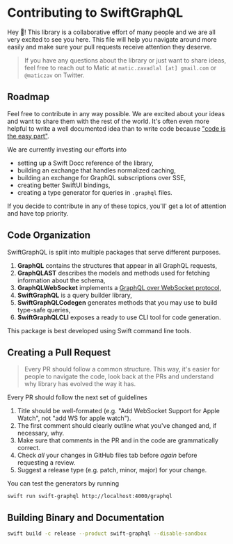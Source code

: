 # Contributing to SwiftGraphQL

Hey :wave:! This library is a collaborative effort of many people and we are all very excited to see you here. This file will help you navigate around more easily and make sure your pull requests receive attention they deserve.

> If you have any questions about the library or just want to share ideas, feel free to reach out to Matic at `matic.zavadlal [at] gmail.com` or `@maticzav` on Twitter.


## Roadmap

Feel free to contribute in any way possible. We are excited about your ideas and want to share them with the rest of the world. It's often even more helpful to write a well documented idea than to write code because ["code is the easy part"](https://www.youtube.com/watch?v=DSjbTC-hvqQ).

We are currently investing our efforts into

- setting up a Swift Docc reference of the library,
- building an exchange that handles normalized caching,
- building an exchange for GraphQL subscriptions over SSE,
- creating better SwiftUI bindings,
- creating a type generator for queries in `.graphql` files.

If you decide to contribute in any of these topics, you'll' get a lot of attention and have top priority.


## Code Organization

SwiftGraphQL is split into multiple packages that serve different purposes.

1. **GraphQL** contains the structures that appear in all GraphQL requests,
1. **GraphQLAST** describes the models and methods used for fetching information about the schema,
1. **GraphQLWebSocket** implements a [GraphQL over WebSocket protocol](https://github.com/enisdenjo/graphql-ws),
1. **SwiftGraphQL** is a query builder library,
1. **SwiftGraphQLCodegen** generates methods that you may use to build type-safe queries,
1. **SwiftGraphQLCLI** exposes a ready to use CLI tool for code generation.

This package is best developed using Swift command line tools.


## Creating a Pull Request

> Every PR should follow a common structure. This way, it's easier for people to navigate the code, look back at the PRs and understand why library has evolved the way it has.

Every PR should follow the next set of guidelines

1. Title should be well-formated (e.g. "Add WebSocket Support for Apple Watch", not "add WS for apple watch").
1. The first comment should clearly outline what you've changed and, if necessary, why.
1. Make sure that comments in the PR and in the code are grammatically correct.
1. Check _all_ your changes in GitHub files tab before _again_ before requesting a review.
1. Suggest a release type (e.g. patch, minor, major) for your change.

You can test the generators by running

```
swift run swift-graphql http://localhost:4000/graphql
```


## Building Binary and Documentation

```sh
swift build -c release --product swift-graphql --disable-sandbox
```
